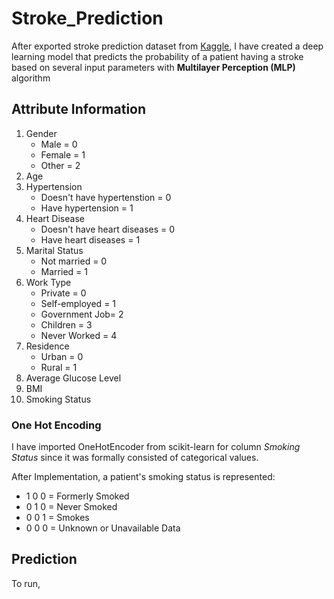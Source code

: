 # Stroke_Prediction
 
After exported stroke prediction dataset from [Kaggle](https://www.kaggle.com/datasets/fedesoriano/stroke-prediction-dataset), I have created a deep learning model that predicts the probability of a patient having a stroke based on several input parameters with **Multilayer Perception (MLP)** algorithm

## Attribute Information

1. Gender
   * Male = 0
   * Female = 1
   * Other = 2
2. Age
3. Hypertension
   * Doesn't have hypertenstion = 0
   * Have hypertension = 1
4. Heart Disease
   * Doesn't have heart diseases = 0
   * Have heart diseases = 1
5. Marital Status 
   * Not married = 0
   * Married = 1
6. Work Type
   * Private = 0
   * Self-employed = 1
   * Government Job= 2
   * Children = 3
   * Never Worked = 4
7. Residence
   * Urban = 0
   * Rural = 1
8. Average Glucose Level
9. BMI
10. Smoking Status

### One Hot Encoding 

I have imported OneHotEncoder from scikit-learn for column _Smoking Status_ since it was formally consisted of categorical values. 

After Implementation, a patient's smoking status is represented:
   * 1 0 0 = Formerly Smoked
   * 0 1 0 = Never Smoked
   * 0 0 1 = Smokes
   * 0 0 0 = Unknown or Unavailable Data
   
## Prediction

To run, 

